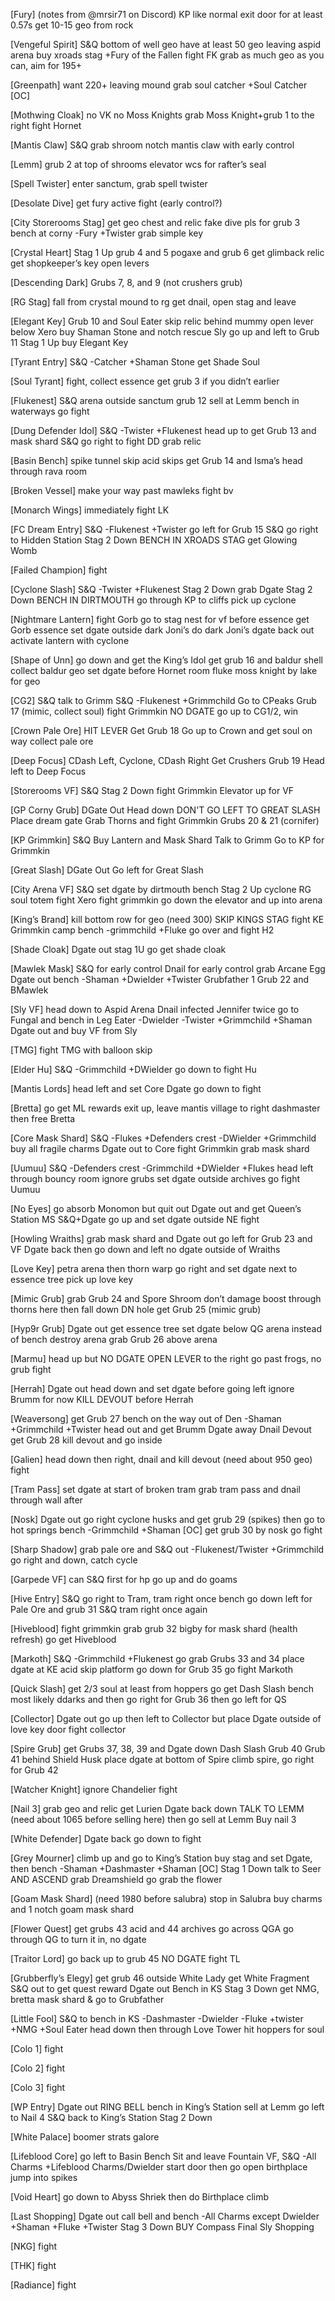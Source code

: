 [Fury]
(notes from @mrsir71 on Discord)
KP like normal
exit door for at least 0.57s
get 10-15 geo from rock

[Vengeful Spirit]
S&Q
bottom of well geo
have at least 50 geo leaving aspid arena
buy xroads stag
+Fury of the Fallen
fight FK
grab as much geo as you can, aim for 195+

[Greenpath]
want 220+ leaving mound
grab soul catcher
+Soul Catcher [OC]

[Mothwing Cloak]
no VK
no Moss Knights
grab Moss Knight+grub 1 to the right
fight Hornet

[Mantis Claw]
S&Q
grab shroom notch
mantis claw with early control

[Lemm]
grub 2 at top of shrooms
elevator wcs for rafter’s seal

[Spell Twister]
enter sanctum, grab spell twister

[Desolate Dive]
get fury active
fight (early control?)

[City Storerooms Stag]
get geo chest and relic
fake dive pls for grub 3
bench at corny
-Fury +Twister
grab simple key

[Crystal Heart]
Stag 1 Up
grub 4 and 5
pogaxe and grub 6
get glimback relic
get shopkeeper’s key
open levers

[Descending Dark]
Grubs 7, 8, and 9 (not crushers grub)

[RG Stag]
fall from crystal mound to rg
get dnail, open stag and leave

[Elegant Key]
Grub 10 and Soul Eater
skip relic behind mummy
open lever below Xero
buy Shaman Stone and notch
rescue Sly
go up and left to Grub 11
Stag 1 Up
buy Elegant Key

[Tyrant Entry]
S&Q
-Catcher +Shaman Stone
get Shade Soul

[Soul Tyrant]
fight, collect essence
get grub 3 if you didn’t earlier

[Flukenest]
S&Q
arena outside sanctum
grub 12
sell at Lemm
bench in waterways
go fight

[Dung Defender Idol]
S&Q
-Twister +Flukenest
head up to get Grub 13 and mask shard
S&Q
go right to fight DD
grab relic

[Basin Bench]
spike tunnel skip
acid skips
get Grub 14 and Isma’s
head through rava room

[Broken Vessel]
make your way past mawleks
fight bv

[Monarch Wings]
immediately fight LK

[FC Dream Entry]
S&Q
-Flukenest +Twister
go left for Grub 15
S&Q
go right to Hidden Station
Stag 2 Down
BENCH IN XROADS STAG
get Glowing Womb

[Failed Champion]
fight

[Cyclone Slash]
S&Q
-Twister +Flukenest
Stag 2 Down
grab Dgate
Stag 2 Down
BENCH IN DIRTMOUTH
go through KP to cliffs
pick up cyclone

[Nightmare Lantern]
fight Gorb
go to stag nest for vf before essence
get Gorb essence
set dgate outside dark Joni’s
do dark Joni’s
dgate back out
activate lantern with cyclone

[Shape of Unn]
go down and get the King’s Idol
get grub 16 and baldur shell
collect baldur geo
set dgate before Hornet room
fluke moss knight by lake for geo

[CG2]
S&Q
talk to Grimm
S&Q
-Flukenest +Grimmchild
Go to CPeaks
Grub 17 (mimic, collect soul)
fight Grimmkin
NO DGATE
go up to CG1/2, win

[Crown Pale Ore]
HIT LEVER
Get Grub 18
Go up to Crown and get soul on way
collect pale ore

[Deep Focus]
CDash Left, Cyclone, CDash Right
Get Crushers Grub 19
Head left to Deep Focus

[Storerooms VF]
S&Q
Stag 2 Down
fight Grimmkin
Elevator up for VF

[GP Corny Grub]
DGate Out
Head down
DON'T GO LEFT TO GREAT SLASH
Place dream gate
Grab Thorns and fight Grimmkin
Grubs 20 & 21 (cornifer)

[KP Grimmkin]
S&Q
Buy Lantern and Mask Shard
Talk to Grimm
Go to KP for Grimmkin

[Great Slash]
DGate Out
Go left for Great Slash

[City Arena VF]
S&Q
set dgate by dirtmouth bench
Stag 2 Up
cyclone RG soul totem
fight Xero
fight grimmkin
go down the elevator and up into arena

[King’s Brand]
kill bottom row for geo (need 300)
SKIP KINGS STAG
fight KE Grimmkin
camp bench -grimmchild +Fluke
go over and fight H2

[Shade Cloak]
Dgate out
stag 1U
go get shade cloak

[Mawlek Mask]
S&Q for early control
Dnail for early control
grab Arcane Egg
Dgate out
bench
-Shaman
+Dwielder +Twister
Grubfather 1
Grub 22 and BMawlek

[Sly VF]
head down to Aspid Arena
Dnail infected Jennifer twice
go to Fungal and bench in Leg Eater
-Dwielder -Twister
+Grimmchild +Shaman
Dgate out and buy VF from Sly

[TMG]
fight TMG with balloon skip

[Elder Hu]
S&Q
-Grimmchild +DWielder
go down to fight Hu

[Mantis Lords]
head left and set Core Dgate
go down to fight

[Bretta]
go get ML rewards
exit up, leave mantis village to right
dashmaster then free Bretta 

[Core Mask Shard]
S&Q
-Flukes
+Defenders crest
-DWielder
+Grimmchild
buy all fragile charms
Dgate out to Core
fight Grimmkin
grab mask shard

[Uumuu]
S&Q
-Defenders crest
-Grimmchild
+DWielder
+Flukes
head left through bouncy room
ignore grubs
set dgate outside archives
go fight Uumuu

[No Eyes]
go absorb Monomon but quit out
Dgate out and get Queen’s Station MS
S&Q+Dgate go up and set dgate outside NE
fight

[Howling Wraiths]
grab mask shard and Dgate out
go left for Grub 23 and VF
Dgate back then go down and left
no dgate outside of Wraiths

[Love Key]
petra arena then thorn warp
go right and set dgate next to essence tree
pick up love key

[Mimic Grub]
grab Grub 24 and Spore Shroom
don’t damage boost through thorns here
then fall down DN hole
get Grub 25 (mimic grub)

[Hyp9r Grub]
Dgate out
get essence tree
set dgate below QG arena instead of bench
destroy arena
grab Grub 26 above arena

[Marmu]
head up but NO DGATE
OPEN LEVER to the right
go past frogs, no grub
fight

[Herrah]
Dgate out
head down and set dgate before going left
ignore Brumm for now
KILL DEVOUT before Herrah

[Weaversong]
get Grub 27
bench on the way out of Den
-Shaman +Grimmchild +Twister
head out and get Brumm
Dgate away
Dnail Devout
get Grub 28
kill devout and go inside

[Galien]
head down then right, dnail and kill devout
(need about 950 geo)
fight

[Tram Pass]
set dgate at start of broken tram
grab tram pass and dnail through wall after

[Nosk]
Dgate out
go right
cyclone husks and get grub 29 (spikes)
then go to hot springs bench
-Grimmchild 
+Shaman [OC]
get grub 30 by nosk
go fight

[Sharp Shadow]
grab pale ore and S&Q out
-Flukenest/Twister
+Grimmchild
go right and down, catch cycle

[Garpede VF]
can S&Q first for hp
go up and do goams

[Hive Entry]
S&Q
go right to Tram, tram right once
bench
go down left for Pale Ore and grub 31
S&Q
tram right once again

[Hiveblood]
fight grimmkin
grab grub 32
bigby for mask shard (health refresh)
go get Hiveblood

[Markoth]
S&Q
-Grimmchild +Flukenest
go grab Grubs 33 and 34
place dgate at KE acid skip platform
go down for Grub 35
go fight Markoth

[Quick Slash]
get 2/3 soul at least from hoppers
go get Dash Slash
bench most likely
ddarks and then go right for Grub 36
then go left for QS

[Collector]
Dgate out
go up then left to Collector
but place Dgate outside of love key door
fight collector

[Spire Grub]
get Grubs 37, 38, 39 and Dgate down
Dash Slash Grub 40
Grub 41 behind Shield Husk
place dgate at bottom of Spire
climb spire, go right for Grub 42

[Watcher Knight]
ignore Chandelier
fight

[Nail 3]
grab geo and relic
get Lurien
Dgate back down
TALK TO LEMM
(need about 1065 before selling here)
then go sell at Lemm
Buy nail 3

[White Defender]
Dgate back
go down to fight

[Grey Mourner]
climb up and go to King’s Station
buy stag and set Dgate, then bench
-Shaman +Dashmaster +Shaman [OC]
Stag 1 Down
talk to Seer AND ASCEND
grab Dreamshield 
go grab the flower

[Goam Mask Shard]
(need 1980 before salubra)
stop in Salubra
buy charms and 1 notch
goam mask shard

[Flower Quest]
get grubs 43 acid and 44 archives
go across QGA
go through QG to turn it in, no dgate

[Traitor Lord]
go back up to grub 45 NO DGATE
fight TL

[Grubberfly’s Elegy]
get grub 46 outside White Lady
get White Fragment
S&Q out to get quest reward
Dgate out
Bench in KS
Stag 3 Down
get NMG, bretta mask shard 
& go to Grubfather

[Little Fool]
S&Q to bench in KS
-Dashmaster -Dwielder -Fluke
+twister +NMG +Soul Eater
head down then through Love Tower
hit hoppers for soul

[Colo 1]
fight

[Colo 2]
fight

[Colo 3]
fight

[WP Entry]
Dgate out
RING BELL
bench in King’s Station
sell at Lemm
go left to Nail 4
S&Q back to King’s Station
Stag 2 Down

[White Palace]
boomer strats galore

[Lifeblood Core]
go left to Basin Bench
Sit and leave
Fountain VF, S&Q
-All Charms
+Lifeblood Charms/Dwielder
start door then go open birthplace
jump into spikes

[Void Heart]
go down to Abyss Shriek
then do Birthplace climb

[Last Shopping]
Dgate out 
call bell and bench
-All Charms except Dwielder
+Shaman +Fluke +Twister
Stag 3 Down
BUY Compass
Final Sly Shopping

[NKG]
fight

[THK]
fight

[Radiance]
fight